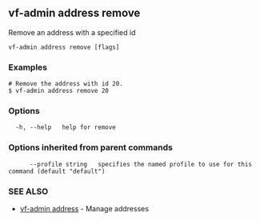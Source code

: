 ## vf-admin address remove

Remove an address with a specified id

```
vf-admin address remove [flags]
```

### Examples

```
# Remove the address with id 20.
$ vf-admin address remove 20

```

### Options

```
  -h, --help   help for remove
```

### Options inherited from parent commands

```
      --profile string   specifies the named profile to use for this command (default "default")
```

### SEE ALSO

* [vf-admin address](vf-admin_address.md)	 - Manage addresses

